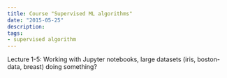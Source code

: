 ```yaml
---
title: Course "Supervised ML algorithms"
date: "2015-05-25"
description: 
tags: 
- supervised algorithm
---
```

Lecture 1-5:
Working with Jupyter notebooks, large datasets (iris, boston-data, breast) doing something?